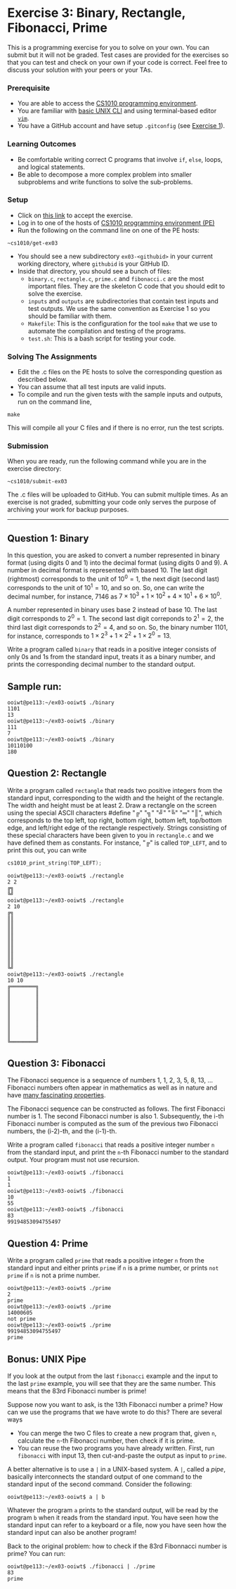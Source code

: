 # Exercise 3: Binary, Rectangle, Fibonacci, Prime

This is a programming exercise for you to solve on your own.  You can submit but it will not be graded.  Test cases are provided for the exercises so that you can test and check on your own if your code is correct.  Feel free to discuss your solution with your peers or your TAs.

### Prerequisite

- You are able to access the [CS1010 programming environment](environments.md).
- You are familiar with [basic UNIX CLI](unix.md) and using terminal-based editor [`vim`](vim.md).
- You have a GitHub account and have setup `.gitconfig` (see [Exercise 1](ex02.md)).

### Learning Outcomes

- Be comfortable writing correct C programs that involve `if`, `else`, loops, and logical statements.
- Be able to decompose a more complex problem into smaller subproblems and write functions to solve the sub-problems.

### Setup

- Click on [this link](https://classroom.github.com/a/A-lrKMQe) to accept the exercise.
- Log in to one of the hosts of [CS1010 programming environment (PE)](environments.md)
- Run the following on the command line on one of the PE hosts:

```
~cs1010/get-ex03
```

- You should see a new subdirectory `ex03-<githubid>` in your current working directory, where `githubid` is your GitHub ID.
- Inside that directory, you should see a bunch of files:
    - `binary.c`, `rectangle.c`, `prime.c` and `fibonacci.c` are the most important files.  They are the skeleton C code that you should edit to solve the exercise.
    - `inputs` and `outputs` are subdirectories that contain test inputs and test outputs.  We use the same convention as Exercise 1 so you should be familiar with them.
    - `Makefile`: This is the configuration for the tool `make` that we use to automate the compilation and testing of the programs.  
    - `test.sh`: This is a bash script for testing your code.

### Solving The Assignments

- Edit the .c files on the PE hosts to solve the corresponding question as described below.
- You can assume that all test inputs are valid inputs.
- To compile and run the given tests with the sample inputs and outputs, run on the command line,

```
make
```

This will compile all your C files and if there is no error, run the test scripts.


### Submission

When you are ready, run the following command while you are in the exercise directory:

```
~cs1010/submit-ex03
```

The .c files will be uploaded to GitHub.  You can submit multiple times.  As an exercise is not graded, submitting your code only serves the purpose of archiving your work for backup purposes.

-------

## Question 1: Binary

In this question, you are asked to convert a number represented in binary format (using digits 0 and 1) into the decimal format (using digits 0 and 9).  A number in decimal format is represented with based 10.  The last digit (rightmost) corresponds to the unit of $10^0 = 1$, the next digit (second last) corresponds to the unit of $10^1 = 10$, and so on.  So, one can write the decimal number, for instance, 7146 as 
$7 \times 10^3 + 1 \times 10^2 + 4 \times 10^1 + 6 \times 10^0$.

A number represented in binary uses base 2 instead of base 10.  The last digit corresponds to $2^0 = 1$.  The second last digit correponds to $2^1 = 2$, the third last digit corresponds to $2^2 = 4$, and so on.  So, the binary number 1101, for instance, corresponds to $1 \times 2^3 + 1 \times 2^2 + 1 \times 2^0 = 13$.

Write a program called `binary` that reads in a positive integer consists of only 0s and 1s from the standard input, treats it as a binary number, and prints the corresponding decimal number to the standard output.

## Sample run:
```
ooiwt@pe113:~/ex03-ooiwt$ ./binary
1101
13
ooiwt@pe113:~/ex03-ooiwt$ ./binary
111
7
ooiwt@pe113:~/ex03-ooiwt$ ./binary
10110100
180
```

## Question 2: Rectangle

Write a program called `rectangle` that reads two positive integers from the standard input, corresponding to the width and the height of the rectangle.  The width and height must be at least 2.  Draw a rectangle on the screen using the special ASCII characters #define "╔" "╗" "╝" "╚" "═" "║", which corresponds to the top left, top right, bottom right, bottom left, top/bottom edge, and left/right edge of the rectangle respectively.   Strings consisting of these special characters have been given to you in `rectangle.c` and we have defined them as constants.   For instance, "╔" is called `TOP_LEFT`, and to print this out, you can write
```C
cs1010_print_string(TOP_LEFT);
```

```
ooiwt@pe113:~/ex03-ooiwt$ ./rectangle
2 2
╔╗
╚╝
ooiwt@pe113:~/ex03-ooiwt$ ./rectangle
2 10
╔╗
║║
║║
║║
║║
║║
║║
║║
║║
╚╝
ooiwt@pe113:~/ex03-ooiwt$ ./rectangle
10 10
╔════════╗
║        ║
║        ║
║        ║
║        ║
║        ║
║        ║
║        ║
║        ║
╚════════╝
```

## Question 3: Fibonacci

The Fibonacci sequence is a sequence of numbers 1, 1, 2, 3, 5, 8, 13, ... Fibonacci numbers often appear in mathematics as well as in nature and have [many fascinating properties](http://www.maths.surrey.ac.uk/hosted-sites/R.Knott/Fibonacci/fibmaths.html). 

The Fibonacci sequence can be constructed as follows.  The first Fibonacci number is 1.  The second Fibonacci number is also 1.  Subsequently, the i-th Fibonacci number is computed as the sum of the previous two Fibonacci numbers, the (i-2)-th, and the (i-1)-th.

Write a program called `fibonacci` that reads a positive integer number `n` from the standard input, and print the `n`-th Fibonacci number to the standard output.  Your program must not use recursion.

```
ooiwt@pe113:~/ex03-ooiwt$ ./fibonacci
1
1
ooiwt@pe113:~/ex03-ooiwt$ ./fibonacci
10
55
ooiwt@pe113:~/ex03-ooiwt$ ./fibonacci
83
99194853094755497
```

## Question 4: Prime

Write a program called `prime` that reads a positive integer `n` from the standard input and either prints `prime` if `n` is a prime number, or prints `not prime` if `n` is not a prime number.

```
ooiwt@pe113:~/ex03-ooiwt$ ./prime
2
prime
ooiwt@pe113:~/ex03-ooiwt$ ./prime
14000605
not prime
ooiwt@pe113:~/ex03-ooiwt$ ./prime
99194853094755497
prime
```

## Bonus: UNIX Pipe

If you look at the output from the last `fibonacci` example and the input to the last `prime` example, you will see that they are the same number.  This means that the 83rd Fibonacci number is prime!  

Suppose now you want to ask, is the 13th Fibonacci number a prime?  How can we use the programs that we have wrote to do this?  There are several ways

- You can merge the two C files to create a new program that, given `n`, calculate the `n`-th Fibonacci number, then check if it is prime.
- You can reuse the two programs you have already written.  First, run `fibonacci` with input 13, then cut-and-paste the output as input to `prime`.
 
A better alternative is to use a `|` in a UNIX-based system.  A `|`, called a _pipe_, basically interconnects the standard output of one command to the standard input of the second command.  Consider the following:

```
ooiwt@pe113:~/ex03-ooiwt$ a | b
```

Whatever the program `a` prints to the standard output, will be read by the program `b` when it reads from the standard input.  You have seen how the standard input can refer to a keyboard or a file, now you have seen how the standard input can also be another program!

Back to the original problem: how to check if the 83rd Fibonnacci number is prime?  You can run:
```
ooiwt@pe113:~/ex03-ooiwt$ ./fibonacci | ./prime
83
prime
```
